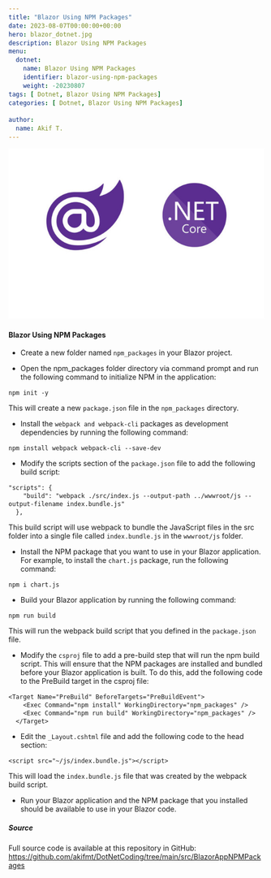 ```yaml
---
title: "Blazor Using NPM Packages"
date: 2023-08-07T00:00:00+00:00
hero: blazor_dotnet.jpg
description: Blazor Using NPM Packages
menu:
  dotnet:
    name: Blazor Using NPM Packages
    identifier: blazor-using-npm-packages
    weight: -20230807
tags: [ Dotnet, Blazor Using NPM Packages]
categories: [ Dotnet, Blazor Using NPM Packages]

author:
  name: Akif T.
---
```


<p class="d-flex justify-content-center">
<img src="blazor_dotnet.jpg" alt="blazor_dotnet" title="blazor_dotnet"><br>
<p>

#### **Blazor Using NPM Packages**

- Create a new folder named ```npm_packages``` in your Blazor project.

- Open the npm_packages folder directory via command prompt and run the following command to initialize NPM in the application:
```
npm init -y
```
This will create a new ```package.json``` file in the ```npm_packages``` directory.

- Install the ```webpack and webpack-cli``` packages as development dependencies by running the following command:
```
npm install webpack webpack-cli --save-dev
```

- Modify the scripts section of the ```package.json``` file to add the following build script:
```
"scripts": {
    "build": "webpack ./src/index.js --output-path ../wwwroot/js --output-filename index.bundle.js"
  },
```
This build script will use webpack to bundle the JavaScript files in the src folder into a single file called ```index.bundle.js``` in the ```wwwroot/js``` folder.

- Install the NPM package that you want to use in your Blazor application. For example, to install the ```chart.js``` package, run the following command:
```
npm i chart.js
```

- Build your Blazor application by running the following command:
```
npm run build
```
This will run the webpack build script that you defined in the ```package.json``` file.

- Modify the ```csproj``` file to add a pre-build step that will run the npm build script. This will ensure that the NPM packages are installed and bundled before your Blazor application is built. To do this, add the following code to the PreBuild target in the csproj file:
```
<Target Name="PreBuild" BeforeTargets="PreBuildEvent">
    <Exec Command="npm install" WorkingDirectory="npm_packages" />
    <Exec Command="npm run build" WorkingDirectory="npm_packages" />
  </Target>
```

- Edit the ```_Layout.cshtml``` file and add the following code to the head section:
```
<script src="~/js/index.bundle.js"></script>
```
This will load the ```index.bundle.js``` file that was created by the webpack build script.

- Run your Blazor application and the NPM package that you installed should be available to use in your Blazor code.


##### **Source**
Full source code is available at this repository in GitHub:  
https://github.com/akifmt/DotNetCoding/tree/main/src/BlazorAppNPMPackages
